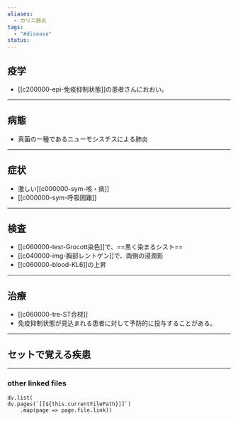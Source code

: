 ```yaml
---
aliases:
  - カリニ肺炎
tags:
  - "#disease"
status:
---
```

## 疫学
- [[c200000-epi-免疫抑制状態]]の患者さんにおおい。
---
## 病態
- 真菌の一種であるニューモシスチスによる肺炎
---
## 症状
- 激しい[[c000000-sym-咳・痰]]
- [[c000000-sym-呼吸困難]]
---
## 検査
- [[c060000-test-Grocott染色]]で、==黒く染まるシスト==
- [[c040000-img-胸部レントゲン]]で、両側の浸潤影
- [[c060000-blood-KL6]]の上昇
---
## 治療
- [[c060000-tre-ST合材]]
- 免疫抑制状態が見込まれる患者に対して予防的に投与することがある。
---
## セットで覚える疾患
---
### other linked files
```dataviewjs
dv.list(
dv.pages(`[[${this.currentFilePath}]]`)
	.map(page => page.file.link))
```

